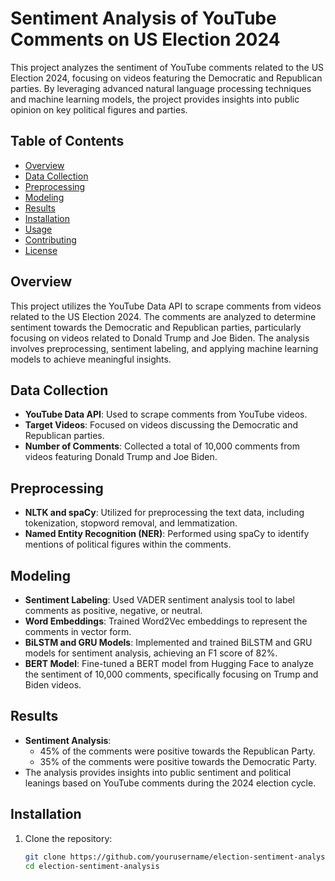 # Sentiment Analysis of YouTube Comments on US Election 2024

This project analyzes the sentiment of YouTube comments related to the US Election 2024, focusing on videos featuring the Democratic and Republican parties. By leveraging advanced natural language processing techniques and machine learning models, the project provides insights into public opinion on key political figures and parties.

## Table of Contents
- [Overview](#overview)
- [Data Collection](#data-collection)
- [Preprocessing](#preprocessing)
- [Modeling](#modeling)
- [Results](#results)
- [Installation](#installation)
- [Usage](#usage)
- [Contributing](#contributing)
- [License](#license)

## Overview
This project utilizes the YouTube Data API to scrape comments from videos related to the US Election 2024. The comments are analyzed to determine sentiment towards the Democratic and Republican parties, particularly focusing on videos related to Donald Trump and Joe Biden. The analysis involves preprocessing, sentiment labeling, and applying machine learning models to achieve meaningful insights.

## Data Collection
- **YouTube Data API**: Used to scrape comments from YouTube videos.
- **Target Videos**: Focused on videos discussing the Democratic and Republican parties.
- **Number of Comments**: Collected a total of 10,000 comments from videos featuring Donald Trump and Joe Biden.

## Preprocessing
- **NLTK and spaCy**: Utilized for preprocessing the text data, including tokenization, stopword removal, and lemmatization.
- **Named Entity Recognition (NER)**: Performed using spaCy to identify mentions of political figures within the comments.

## Modeling
- **Sentiment Labeling**: Used VADER sentiment analysis tool to label comments as positive, negative, or neutral.
- **Word Embeddings**: Trained Word2Vec embeddings to represent the comments in vector form.
- **BiLSTM and GRU Models**: Implemented and trained BiLSTM and GRU models for sentiment analysis, achieving an F1 score of 82%.
- **BERT Model**: Fine-tuned a BERT model from Hugging Face to analyze the sentiment of 10,000 comments, specifically focusing on Trump and Biden videos.

## Results
- **Sentiment Analysis**:
  - 45% of the comments were positive towards the Republican Party.
  - 35% of the comments were positive towards the Democratic Party.
- The analysis provides insights into public sentiment and political leanings based on YouTube comments during the 2024 election cycle.

## Installation
1. Clone the repository:
   ```bash
   git clone https://github.com/yourusername/election-sentiment-analysis.git
   cd election-sentiment-analysis
